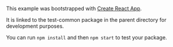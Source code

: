 This example was bootstrapped with [Create React App](https://github.com/facebook/create-react-app).

It is linked to the test-common package in the parent directory for development purposes.

You can run `npm install` and then `npm start` to test your package.

